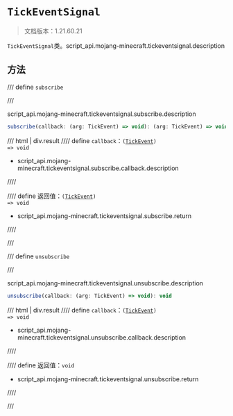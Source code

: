 # `TickEventSignal`

> 文档版本：1.21.60.21

`TickEventSignal`类。script_api.mojang-minecraft.tickeventsignal.description

## 方法

/// define
`subscribe`


///

script_api.mojang-minecraft.tickeventsignal.subscribe.description

```js
subscribe(callback: (arg: TickEvent) => void): (arg: TickEvent) => void
```

/// html | div.result
//// define
`callback`：<code>(<a href="../tickevent/">TickEvent</a>) =&gt; void</code>

- script_api.mojang-minecraft.tickeventsignal.subscribe.callback.description


////

//// define
返回值：<code>(<a href="../tickevent/">TickEvent</a>) =&gt; void</code>

- script_api.mojang-minecraft.tickeventsignal.subscribe.return


////

///


/// define
`unsubscribe`


///

script_api.mojang-minecraft.tickeventsignal.unsubscribe.description

```js
unsubscribe(callback: (arg: TickEvent) => void): void
```

/// html | div.result
//// define
`callback`：<code>(<a href="../tickevent/">TickEvent</a>) =&gt; void</code>

- script_api.mojang-minecraft.tickeventsignal.unsubscribe.callback.description


////

//// define
返回值：`void`

- script_api.mojang-minecraft.tickeventsignal.unsubscribe.return


////

///

